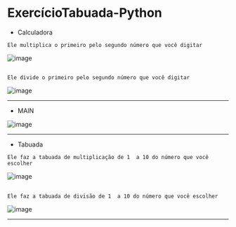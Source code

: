 # ExercícioTabuada-Python
- Calculadora

```Ele multiplica o primeiro pelo segundo número que você digitar```

![image](https://github.com/BigBraim/ExercicioTabuada-Python/assets/79224234/69f8e8ea-0726-4577-a00c-c9b13eaa8b25)

##

```Ele divide o primeiro pelo segundo número que você digitar```

![image](https://github.com/BigBraim/ExercicioTabuada-Python/assets/79224234/9525f8a1-ab1f-4245-aeb5-5a1d84481525)

***

- MAIN

![image](https://github.com/BigBraim/ExercicioTabuada-Python/assets/79224234/0d7badea-3f50-4100-8b97-675dc735cae5)

***

- Tabuada

```Ele faz a tabuada de multiplicação de 1  a 10 do número que você escolher```

![image](https://github.com/BigBraim/ExercicioTabuada-Python/assets/79224234/0e9d1818-f751-4b73-b5ef-585c5814bc18)

##

```Ele faz a tabuada de divisão de 1  a 10 do número que você escolher```

![image](https://github.com/BigBraim/ExercicioTabuada-Python/assets/79224234/0eb42a8b-db51-4331-aedf-72534e9cebc8)

***





